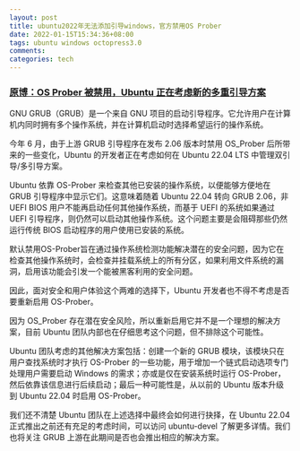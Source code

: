 ```yaml
---
layout: post
title: ubuntu2022年无法添加引导windows，官方禁用OS Prober
date: 2022-01-15T15:34:36+08:00
tags: ubuntu windows octopress3.0
comments: 
categories: tech
---
```


### [原博：OS Prober 被禁用，Ubuntu 正在考虑新的多重引导方案](https://www.oschina.net/news/174751/ubuntu-22.04-multi-boot-changes)
GNU GRUB（GRUB）是一个来自 GNU 项目的启动引导程序。它允许用户在计算机内同时拥有多个操作系统，并在计算机启动时选择希望运行的操作系统。  

今年 6 月，由于上游 GRUB 引导程序在发布 2.06 版本时禁用 OS_Prober 后所带来的一些变化，Ubuntu 的开发者正在考虑如何在 Ubuntu 22.04 LTS 中管理双引导/多引导方案。  

Ubuntu 依靠 OS-Prober 来检查其他已安装的操作系统，以便能够方便地在 GRUB 引导程序中显示它们。这意味着随着 Ubuntu 22.04 转向 GRUB 2.06，非 UEFI BIOS 用户不能再启动任何其他操作系统，而基于 UEFI 的系统如果通过 UEFI 引导程序，则仍然可以启动其他操作系统。这个问题主要是会阻碍那些仍然运行传统 BIOS 启动程序的用户使用已安装的系统。  

默认禁用OS-Prober旨在通过操作系统检测功能解决潜在的安全问题，因为它在检查其他操作系统时，会检查并挂载系统上的所有分区，如果利用文件系统的漏洞，启用该功能会引发一个能被黑客利用的安全问题。  

因此，面对安全和用户体验这个两难的选择下，Ubuntu 开发者也不得不考虑是否要重新启用 OS-Prober。  

因为 OS_Prober 存在潜在安全风险，所以重新启用它并不是一个理想的解决方案，目前 Ubuntu 团队内部也在仔细思考这个问题，但不排除这个可能性。  

Ubuntu 团队考虑的其他解决方案包括：创建一个新的 GRUB 模块，该模块只在用户查找系统时才执行 OS-Prober 的一些功能，用于增加一个链式启动选项专门处理用户需要启动 Windows 的需求；亦或是仅在安装系统时运行 OS-Prober，然后依靠该信息进行后续启动；最后一种可能性是，从以前的 Ubuntu 版本升级到 Ubuntu 22.04 时启用 OS-Prober。  

我们还不清楚 Ubuntu 团队在上述选择中最终会如何进行抉择，在 Ubuntu 22.04 正式推出之前还有充足的考虑时间，可以访问 ubuntu-devel 了解更多详情。我们也将关注 GRUB 上游在此期间是否也会推出相应的解决方案。
